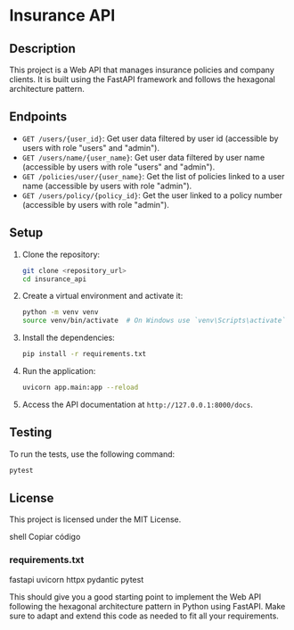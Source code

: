 # Insurance API

## Description

This project is a Web API that manages insurance policies and company clients. It is built using the FastAPI framework and follows the hexagonal architecture pattern.

## Endpoints

- `GET /users/{user_id}`: Get user data filtered by user id (accessible by users with role "users" and "admin").
- `GET /users/name/{user_name}`: Get user data filtered by user name (accessible by users with role "users" and "admin").
- `GET /policies/user/{user_name}`: Get the list of policies linked to a user name (accessible by users with role "admin").
- `GET /users/policy/{policy_id}`: Get the user linked to a policy number (accessible by users with role "admin").

## Setup

1. Clone the repository:
    ```sh
    git clone <repository_url>
    cd insurance_api
    ```

2. Create a virtual environment and activate it:
    ```sh
    python -m venv venv
    source venv/bin/activate  # On Windows use `venv\Scripts\activate`
    ```

3. Install the dependencies:
    ```sh
    pip install -r requirements.txt
    ```

4. Run the application:
    ```sh
    uvicorn app.main:app --reload
    ```

5. Access the API documentation at `http://127.0.0.1:8000/docs`.

## Testing

To run the tests, use the following command:
```sh
pytest
```

## License
This project is licensed under the MIT License.

shell
Copiar código

### requirements.txt

fastapi
uvicorn
httpx
pydantic
pytest


This should give you a good starting point to implement the Web API following the hexagonal architecture pattern in Python using FastAPI. Make sure to adapt and extend this code as needed to fit all your requirements.